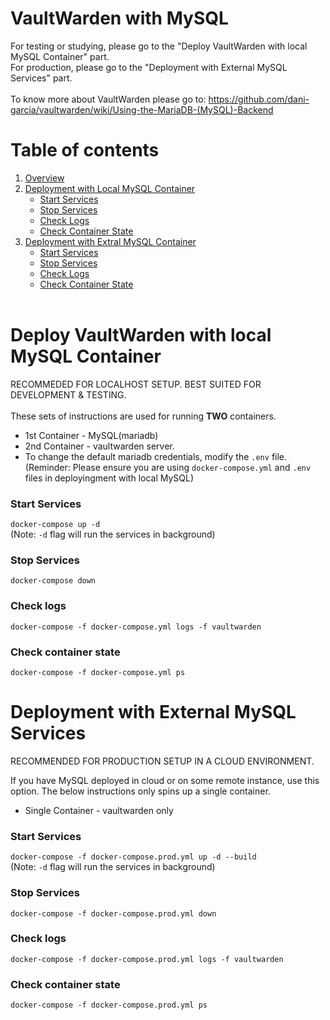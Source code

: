 # VaultWarden with MySQL<a name="overview"></a>
For testing or studying, please go to the "Deploy VaultWarden with local MySQL Container" part.  
For production, please go to the "Deployment with External MySQL Services" part.<br></br>
To know more about VaultWarden please go to: https://github.com/dani-garcia/vaultwarden/wiki/Using-the-MariaDB-(MySQL)-Backend

# Table of contents
1. [Overview](#overview)
2. [Deployment with Local MySQL Container](#DeploymentwithLocalMySQLContainer)
    * [Start Services](#StartServicesLocal)
    * [Stop Services](#StopServicesLocal)
    * [Check Logs](#CheckLogsLocal)
    * [Check Container State](#CheckContainerStateLocal)
3. [Deployment with Extral MySQL Container](#DeploymentwithExternalMySQLContainer)
    * [Start Services](#StartServices)
    * [Stop Services](#StopServices)
    * [Check Logs](#CheckLogs)
    * [Check Container State](#CheckContainerState)
<br> </br>

# Deploy VaultWarden with local MySQL Container<a name="DeploymentwithLocalMySQLContainer"></a>
RECOMMEDED FOR LOCALHOST SETUP. BEST SUITED FOR DEVELOPMENT & TESTING.<br> </br>
These sets of instructions are used for running **TWO** containers.

* 1st Container - MySQL(mariadb) 
* 2nd Container - vaultwarden server.
* To change the default mariadb credentials, modify the `.env` file.  
(Reminder: Please ensure you are using `docker-compose.yml` and `.env` files in deployingment with local MySQL)

### **Start Services** <a name="StartServicesLocal"></a>
`docker-compose up -d` <br>
(Note: `-d` flag will run the services in background)
### **Stop Services** <a name="StopServicesLocal"></a>
`docker-compose down` <br>
### **Check logs** <a name="CheckLogsLocal"></a>
`docker-compose -f docker-compose.yml logs -f vaultwarden` <br>

### **Check container state** <a name="CheckContainerStateLocal"></a>
`docker-compose -f docker-compose.yml ps` <br>

# Deployment with External MySQL Services <a name="DeploymentwithExternalMySQLContainer"></a>
RECOMMENDED FOR PRODUCTION SETUP IN A CLOUD ENVIRONMENT.

If you have MySQL deployed in cloud or on some remote instance, use this option. The below instructions only spins up a single container.   

* Single Container - vaultwarden only
### **Start Services** <a name="StartServices"></a>
`docker-compose -f docker-compose.prod.yml up -d --build` <br>
(Note: `-d` flag will run the services in background)
### **Stop Services** <a name="StopServices"></a>
`docker-compose -f docker-compose.prod.yml down` <br>
### **Check logs** <a name="CheckLogs"></a>
`docker-compose -f docker-compose.prod.yml logs -f vaultwarden` <br>

### **Check container state** <a name="CheckContainerState"></a>
`docker-compose -f docker-compose.prod.yml ps` <br>
